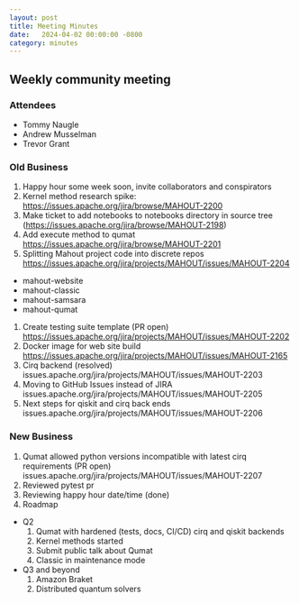 ```yaml
---
layout: post
title: Meeting Minutes
date:   2024-04-02 00:00:00 -0800
category: minutes
---
```

## Weekly community meeting

### Attendees
* Tommy Naugle
* Andrew Musselman
* Trevor Grant

### Old Business
1. Happy hour some week soon, invite collaborators and conspirators
1. Kernel method research spike: https://issues.apache.org/jira/browse/MAHOUT-2200
1. Make ticket to add notebooks to notebooks directory in source tree (https://issues.apache.org/jira/browse/MAHOUT-2198)
1. Add execute method to qumat https://issues.apache.org/jira/browse/MAHOUT-2201
1. Splitting Mahout project code into discrete repos https://issues.apache.org/jira/projects/MAHOUT/issues/MAHOUT-2204
  * mahout-website
  * mahout-classic
  * mahout-samsara
  * mahout-qumat
1. Create testing suite template (PR open) https://issues.apache.org/jira/projects/MAHOUT/issues/MAHOUT-2202
1. Docker image for web site build https://issues.apache.org/jira/projects/MAHOUT/issues/MAHOUT-2165
1. Cirq backend (resolved) issues.apache.org/jira/projects/MAHOUT/issues/MAHOUT-2203
1. Moving to GitHub Issues instead of JIRA issues.apache.org/jira/projects/MAHOUT/issues/MAHOUT-2205
1. Next steps for qiskit and cirq back ends issues.apache.org/jira/projects/MAHOUT/issues/MAHOUT-2206

### New Business
1. Qumat allowed python versions incompatible with latest cirq requirements (PR open) issues.apache.org/jira/projects/MAHOUT/issues/MAHOUT-2207
1. Reviewed pytest pr
1. Reviewing happy hour date/time (done)
1. Roadmap
  * Q2
    1. Qumat with hardened (tests, docs, CI/CD) cirq and qiskit backends
    1. Kernel methods started
    1. Submit public talk about Qumat
    1. Classic in maintenance mode
  * Q3 and beyond
    1. Amazon Braket
    1. Distributed quantum solvers

